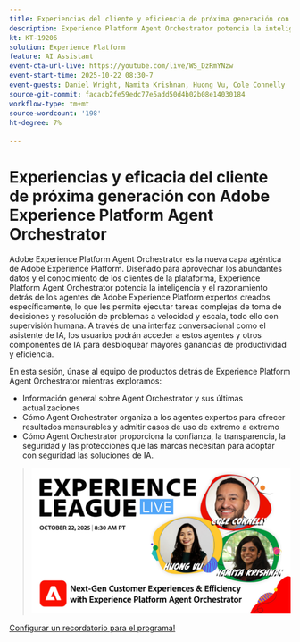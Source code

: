 ```yaml
---
title: Experiencias del cliente y eficiencia de próxima generación con Adobe Experience Platform Agent Orchestrator
description: Experience Platform Agent Orchestrator potencia la inteligencia y el razonamiento detrás de los agentes de Adobe Experience Platform expertos creados específicamente, lo que les permite ejecutar tareas complejas de toma de decisiones y resolución de problemas a velocidad y escala.
kt: KT-19206
solution: Experience Platform
feature: AI Assistant
event-cta-url-live: https://youtube.com/live/WS_DzRmYNzw
event-start-time: 2025-10-22 08:30-7
event-guests: Daniel Wright, Namita Krishnan, Huong Vu, Cole Connelly
source-git-commit: facacb2fe59edc77e5add50d4b02b08e14030184
workflow-type: tm+mt
source-wordcount: '198'
ht-degree: 7%

---
```


# Experiencias y eficacia del cliente de próxima generación con Adobe Experience Platform Agent Orchestrator

Adobe Experience Platform Agent Orchestrator es la nueva capa agéntica de Adobe Experience Platform. Diseñado para aprovechar los abundantes datos y el conocimiento de los clientes de la plataforma, Experience Platform Agent Orchestrator potencia la inteligencia y el razonamiento detrás de los agentes de Adobe Experience Platform expertos creados específicamente, lo que les permite ejecutar tareas complejas de toma de decisiones y resolución de problemas a velocidad y escala, todo ello con supervisión humana. A través de una interfaz conversacional como el asistente de IA, los usuarios podrán acceder a estos agentes y otros componentes de IA para desbloquear mayores ganancias de productividad y eficiencia.

En esta sesión, únase al equipo de productos detrás de Experience Platform Agent Orchestrator mientras exploramos:

* Información general sobre Agent Orchestrator y sus últimas actualizaciones
* Cómo Agent Orchestrator organiza a los agentes expertos para ofrecer resultados mensurables y admitir casos de uso de extremo a extremo
* Cómo Agent Orchestrator proporciona la confianza, la transparencia, la seguridad y las protecciones que las marcas necesitan para adoptar con seguridad las soluciones de IA.

> ![Mostrar titular](assets/WebBanner-v2-Oct22-2025.jpg)

[Configurar un recordatorio para el programa!](https://youtube.com/live/WS_DzRmYNzw)

